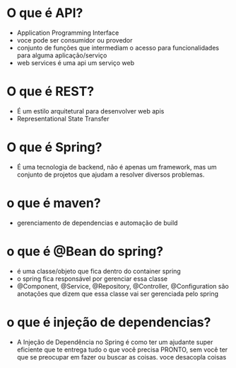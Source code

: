 # O que é API?
- Application Programming Interface
- voce pode ser consumidor ou provedor
- conjunto de funções que intermediam o acesso para funcionalidades para alguma aplicação/serviço
- web services é uma api um serviço web

# O que é REST?
- É um estilo arquitetural para desenvolver web apis
- Representational State Transfer

# O que é Spring?
- É uma tecnologia de backend, não é apenas um framework, mas um conjunto de projetos que ajudam a resolver diversos problemas.

# o que é maven?
- gerenciamento de dependencias e automação de build

# o que é @Bean do spring?
- é uma classe/objeto que fica dentro do container spring
- o spring fica responsável por gerenciar essa classe
- @Component, @Service, @Repository, @Controller, @Configuration são anotações que dizem que essa classe vai ser gerenciada pelo spring

# o que é injeção de dependencias?
-  A Injeção de Dependência no Spring é como ter um ajudante super eficiente que te entrega tudo o que você precisa PRONTO, sem você ter que se preocupar em fazer ou buscar as coisas. voce desacopla coisas